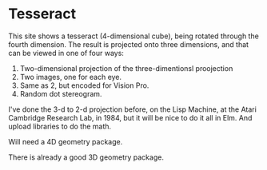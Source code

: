 # Tesseract

This site shows a tesseract (4-dimensional cube), being rotated through the fourth dimension. The result is projected onto three dimensions, and that can be viewed in one of four ways:

1. Two-dimensional projection of the three-dimentionsl proojection
2. Two images, one for each eye.
3. Same as 2, but encoded for Vision Pro.
4. Random dot stereogram.

I've done the 3-d to 2-d projection before, on the Lisp Machine, at the Atari Cambridge Research Lab, in 1984, but it will be nice to do it all in Elm. And upload libraries to do the math.

Will need a 4D geometry package.

There is already a good 3D geometry package.